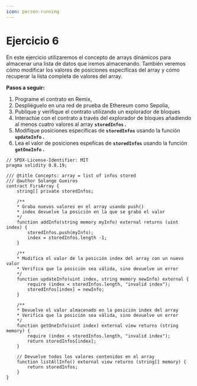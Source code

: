 ```yaml
---
icon: person-running
---
```


# Ejercicio 6

En este ejercicio utilizaremos el concepto de arrays dinámicos para almacenar una lista de datos que iremos almacenando. También veremos cómo modificar los valores de posiciones específicas del array y cómo recuperar la lista completa de valores del array.

**Pasos a seguir:**

1. Programe el contrato en Remix,
2. Despliéguelo en una red de prueba de Ethereum como Sepolia,
3. Publique y verifique el contrato utilizando un explorador de bloques
4. Interactúe con el contrato a través del explorador de bloques añadiendo al menos cuatro valores al array **`storedInfos` .**
5. Modifique posiciones específicas de **`storedInfos`** usando la función **`updateInfo` .**
6. Lea el valor de posiciones espefícas de **`storedInfos`** usando la función **`getOneInfo` .**

```solidity
// SPDX-License-Identifier: MIT
pragma solidity 0.8.19;

/// @title Concepts: array = list of infos stored
/// @author Solange Gueiros
contract FirsArray {
    string[] private storedInfos;

    /**
    * Graba nuevos valores en el array usando push()
    * index devuelve la posición en la que se grabó el valor 
    */
    function addInfo(string memory myInfo) external returns (uint index) {
        storedInfos.push(myInfo);
        index = storedInfos.length -1;
    }

    /**
    * Modifica el valor de la posición index del array con un nuevo valor
    * Verifica que la posición sea válida, sino devuelve un error
    */
    function updateInfo(uint index, string memory newInfo) external {
        require (index < storedInfos.length, "invalid index");
        storedInfos[index] = newInfo;
    }

    /**
    * Devuelve el valor almacenado en la posición index del array
    * Verifica que la posición sea válida, sino devuelve un error
    */
    function getOneInfo(uint index) external view returns (string memory) {
        require (index < storedInfos.length, "invalid index");
        return storedInfos[index];
    }

    // Devuelve todos los valores contenidos en el array
    function listAllInfo() external view returns (string[] memory) {
        return storedInfos;
    } 
}
```

